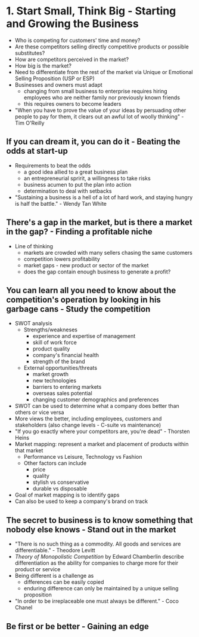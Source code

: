 # 1. Start Small, Think Big - Starting and Growing the Business

- Who is competing for customers' time and money?
- Are these competitors selling directly competitive products or possible substitutes?
- How are competitors perceived in the market?
- How big is the market?
- Need to differentiate from the rest of the market via Unique or Emotional Selling Proposition (USP or ESP)
- Businesses and owners must adapt
  - changing from small business to enterprise requires hiring employees who are neither family nor previously known friends
  - this requires owners to become leaders
- "When you have to prove the value of your ideas by persuading other people to pay for them, it clears out an awful lot of woolly thinking" - Tim O'Reilly

## If you can dream it, you can do it - Beating the odds at start-up

- Requirements to beat the odds
  - a good idea allied to a great business plan
  - an entrepreneurial spririt, a willingness to take risks
  - business acumen to put the plan into action
  - determination to deal with setbacks
- "Sustaining a business is a hell of a lot of hard work, and staying hungry is half the battle." - Wendy Tan White

## There's a gap in the market, but is there a market in the gap? - Finding a profitable niche

- Line of thinking
  - markets are crowded with many sellers chasing the same customers
  - competition lowers profitability
  - market gaps - new product or sector of the market
  - does the gap contain enough business to generate a profit?

## You can learn all you need to know about the competition's operation by looking in his garbage cans - Study the competition

- SWOT analysis
  - Strengths/weakneses
    - experience and expertise of management
    - skill of work force
    - product quality
    - company's financial health
    - strength of the brand
  - External opportunities/threats
    - market growth
    - new technologies
    - barriers to entering markets
    - overseas sales potential
    - changing customer demographics and preferences
- SWOT can be used to determine what a company does better than others or vice versa
- More views the better, including employees, customers and stakeholders (also change levels - C-suite vs maintenance)
- "If you go exactly where your competitors are, you're dead" - Thorsten Heins
- Market mapping: represent a market and placement of products within that market
  - Performance vs Leisure, Technology vs Fashion
  - Other factors can include
    - price
    - quality
    - stylish vs conservative
    - durable vs disposable
- Goal of market mapping is to identify gaps
- Can also be used to keep a company's brand on track

## The secret to business is to know something that nobody else knows - Stand out in the market

- "There is no such thing as a commodity. All goods and services are differentiable." - Theodore Levitt
- *Theory of Monopolistic Competition* by Edward Chamberlin describe differentiation as the ability for companies to charge more for their product or service
- Being different is a challenge as
  - differences can be easily copied
  - enduring difference can only be maintained by a unique selling proposition
- "In order to be irreplaceable one must always be different." - Coco Chanel

## Be first or be better - Gaining an edge


